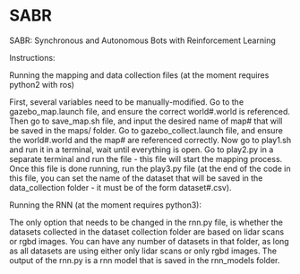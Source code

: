 # SABR
SABR: Synchronous and Autonomous Bots with Reinforcement Learning

Instructions: 

Running the mapping and data collection files (at the moment requires python2 with ros)

First, several variables need to be manually-modified. Go to the gazebo_map.launch file, and ensure the
correct world#.world is referenced. Then go to save_map.sh file, and input the desired name of map# that will be saved
in the maps/ folder. Go to gazebo_collect.launch file, and ensure the world#.world and the map# are referenced
correctly. Now go to play1.sh and run it in a terminal, wait until everything is open. Go to play2.py in a separate
terminal and run the file - this file will start the mapping process. Once this file is done running, run the 
play3.py file (at the end of the code in this file, you can set the name of the dataset that will be saved in
the data_collection folder - it must be of the form dataset#.csv). 

Running the RNN (at the moment requires python3):

The only option that needs to be changed in the rnn.py file, is whether the datasets collected in the dataset 
collection folder are based on lidar scans or rgbd images. You can have any number of datasets in that folder,
as long as all datasets are using either only lidar scans or only rgbd images. The output of the rnn.py is a 
rnn model that is saved in the rnn_models folder. 


